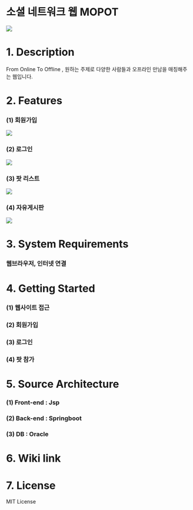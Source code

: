 #  소셜 네트워크 웹 MOPOT 
<img src="https://github.com/mopot/mopot_2/assets/148300331/7ed8c9e0-3e24-4850-a3e8-5666b850b70d"/></br>
# 1. Description
  From Online To Offline , 원하는 주제로 다양한 사람들과 오프라인 만남을 매칭해주는 웹입니다.
# 2. Features
  ### (1) 회원가입
  <img src="https://github.com/mopot/mopot_2/assets/148300331/ca1b12dd-dceb-47c8-9de6-c8c5357e9036"/></br>
  ### (2) 로그인
  <img src="https://github.com/mopot/mopot_2/assets/148300331/62348815-34a1-4b91-b886-ff5e1235c38f"/></br>
  ### (3) 팟 리스트 
  <img src="https://github.com/mopot/mopot_2/assets/148300331/e10ff681-2e86-438b-8de0-01bb5b785114"/></br>
  ### (4) 자유게시판
  <img src="https://github.com/mopot/mopot_2/assets/148300331/33b9f1e6-d829-49d4-a425-832370255c69"/></br>
# 3. System Requirements
  ### 웹브라우저, 인터넷 연결

# 4. Getting Started
  ### (1) 웹사이트 접근
  ### (2) 회원가입
  ### (3) 로그인 
  ### (4) 팟 참가

# 5. Source Architecture
  ### (1) Front-end : Jsp 
  ### (2) Back-end : Springboot
  ### (3) DB : Oracle
  
# 6. Wiki link

# 7. License
MIT License
